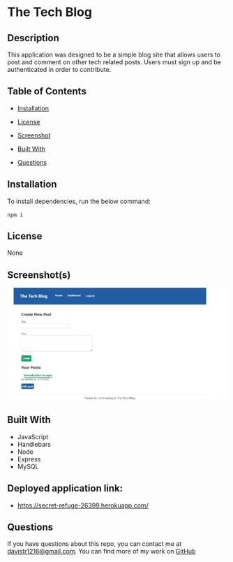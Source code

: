 # The Tech Blog

## Description

This application was designed to be a simple blog site that allows users to post and comment on other tech related posts. Users must sign up and be authenticated in order to contribute.

## Table of Contents

- [Installation](#installation)

- [License](#license)

- [Screenshot](#screenshot)

- [Built With](#built-with)

- [Questions](#questions)

## Installation

To install dependencies, run the below command:

    npm i

## License

None

## Screenshot(s)

![](public/images/app_screenshot.jpg)

## Built With

- JavaScript
- Handlebars
- Node
- Express
- MySQL

## Deployed application link:

- https://secret-refuge-26399.herokuapp.com/

## Questions

If you have questions about this repo, you can contact me at davistr1216@gmail.com. You can find more of my work on [GitHub](https://github.com/davistr)
